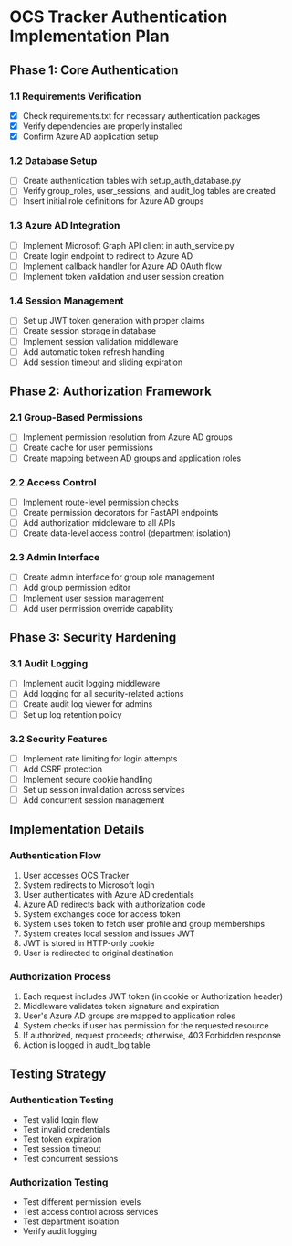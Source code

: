 # OCS Tracker Authentication Implementation Plan

## Phase 1: Core Authentication

### 1.1 Requirements Verification
- [x] Check requirements.txt for necessary authentication packages
- [x] Verify dependencies are properly installed
- [x] Confirm Azure AD application setup

### 1.2 Database Setup
- [ ] Create authentication tables with setup_auth_database.py
- [ ] Verify group_roles, user_sessions, and audit_log tables are created
- [ ] Insert initial role definitions for Azure AD groups

### 1.3 Azure AD Integration
- [ ] Implement Microsoft Graph API client in auth_service.py
- [ ] Create login endpoint to redirect to Azure AD
- [ ] Implement callback handler for Azure AD OAuth flow
- [ ] Implement token validation and user session creation

### 1.4 Session Management
- [ ] Set up JWT token generation with proper claims
- [ ] Create session storage in database
- [ ] Implement session validation middleware
- [ ] Add automatic token refresh handling
- [ ] Add session timeout and sliding expiration

## Phase 2: Authorization Framework

### 2.1 Group-Based Permissions
- [ ] Implement permission resolution from Azure AD groups
- [ ] Create cache for user permissions
- [ ] Create mapping between AD groups and application roles

### 2.2 Access Control
- [ ] Implement route-level permission checks
- [ ] Create permission decorators for FastAPI endpoints
- [ ] Add authorization middleware to all APIs
- [ ] Create data-level access control (department isolation)

### 2.3 Admin Interface
- [ ] Create admin interface for group role management
- [ ] Add group permission editor
- [ ] Implement user session management
- [ ] Add user permission override capability

## Phase 3: Security Hardening

### 3.1 Audit Logging
- [ ] Implement audit logging middleware
- [ ] Add logging for all security-related actions
- [ ] Create audit log viewer for admins
- [ ] Set up log retention policy

### 3.2 Security Features
- [ ] Implement rate limiting for login attempts
- [ ] Add CSRF protection
- [ ] Implement secure cookie handling
- [ ] Set up session invalidation across services
- [ ] Add concurrent session management

## Implementation Details

### Authentication Flow
1. User accesses OCS Tracker
2. System redirects to Microsoft login
3. User authenticates with Azure AD credentials
4. Azure AD redirects back with authorization code
5. System exchanges code for access token
6. System uses token to fetch user profile and group memberships
7. System creates local session and issues JWT
8. JWT is stored in HTTP-only cookie
9. User is redirected to original destination

### Authorization Process
1. Each request includes JWT token (in cookie or Authorization header)
2. Middleware validates token signature and expiration
3. User's Azure AD groups are mapped to application roles
4. System checks if user has permission for the requested resource
5. If authorized, request proceeds; otherwise, 403 Forbidden response
6. Action is logged in audit_log table

## Testing Strategy

### Authentication Testing
- Test valid login flow
- Test invalid credentials
- Test token expiration
- Test session timeout
- Test concurrent sessions

### Authorization Testing
- Test different permission levels
- Test access control across services
- Test department isolation
- Verify audit logging
